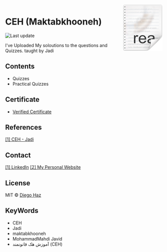 <img src="icon.png" align="right" />

# CEH (Maktabkhooneh)

![Last update](https://img.shields.io/badge/last%20update-22%20August%202020-green.svg?style=flat-square)

I've Uploaded My soloutions to the questions and Quizzes. taught by Jadi

## Contents

- Quizzes
- Practical Quizzes

## Certificate

- [Verified Certificate]()

## References

[[1] CEH - Jadi](https://maktabkhooneh.org/course/%D8%A2%D9%85%D9%88%D8%B2%D8%B4-%D9%87%DA%A9-%D9%82%D8%A7%D9%86%D9%88%D9%86%D9%85%D9%86%D8%AF-CEH-mk641/)

## Contact

[[1] LinkedIn](https://www.linkedin.com/in/mohammad-mahdi-javid/)
[[2] My Personal Website](http://mahdi-javid.github.io/)

## License

MIT © [Diego Haz](https://github.com/mahdi-javid)

## KeyWords

- CEH
- Jadi
- maktabkhooneh
- MohammadMahdi Javid
- آموزش هک قانونمند (CEH)
